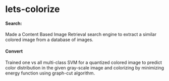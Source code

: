 # lets-colorize

#### Search:
Made a Content Based Image Retrieval search engine to extract a similar colored image from a database of images.

#### Convert
Trained one vs all multi-class SVM for a quantized colored image to predict color distribution in the given gray-scale image and colorizing by minimizing energy function using graph-cut algorithm.
